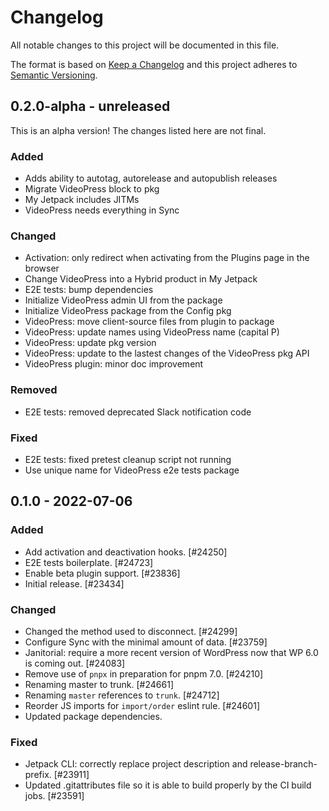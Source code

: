 # Changelog

All notable changes to this project will be documented in this file.

The format is based on [Keep a Changelog](https://keepachangelog.com/en/1.0.0/)
and this project adheres to [Semantic Versioning](https://semver.org/spec/v2.0.0.html).

## 0.2.0-alpha - unreleased

This is an alpha version! The changes listed here are not final.

### Added
- Adds ability to autotag, autorelease and autopublish releases
- Migrate VideoPress block to pkg
- My Jetpack includes JITMs
- VideoPress needs everything in Sync

### Changed
- Activation: only redirect when activating from the Plugins page in the browser
- Change VideoPress into a Hybrid product in My Jetpack
- E2E tests: bump dependencies
- Initialize VideoPress admin UI from the package
- Initialize VideoPress package from the Config pkg
- VideoPress: move client-source files from plugin to package
- VideoPress: update names using VideoPress name (capital P)
- VideoPress: update pkg version
- VideoPress: update to the lastest changes of the VideoPress pkg API
- VideoPress plugin: minor doc improvement

### Removed
- E2E tests: removed deprecated Slack notification code

### Fixed
- E2E tests: fixed pretest cleanup script not running
- Use unique name for VideoPress e2e tests package

## 0.1.0 - 2022-07-06
### Added
- Add activation and deactivation hooks. [#24250]
- E2E tests boilerplate. [#24723]
- Enable beta plugin support. [#23836]
- Initial release. [#23434]

### Changed
- Changed the method used to disconnect. [#24299]
- Configure Sync with the minimal amount of data. [#23759]
- Janitorial: require a more recent version of WordPress now that WP 6.0 is coming out. [#24083]
- Remove use of `pnpx` in preparation for pnpm 7.0. [#24210]
- Renaming master to trunk. [#24661]
- Renaming `master` references to `trunk`. [#24712]
- Reorder JS imports for `import/order` eslint rule. [#24601]
- Updated package dependencies.

### Fixed
- Jetpack CLI: correctly replace project description and release-branch-prefix. [#23911]
- Updated .gitattributes file so it is able to build properly by the CI build jobs. [#23591]
